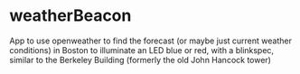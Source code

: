 # weatherBeacon
App to use openweather to find the forecast (or maybe just current weather conditions) in Boston to illuminate an LED blue or red, with a blinkspec, similar to the Berkeley Building (formerly the old John Hancock tower)

